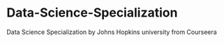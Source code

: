 # Data-Science-Specialization
Data Science Specialization by Johns Hopkins university from Courseera
